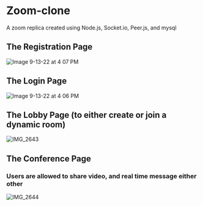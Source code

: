 # Zoom-clone
A zoom replica created using Node.js, Socket.io, Peer.js, and mysql 

## The Registration Page 
![Image 9-13-22 at 4 07 PM](https://user-images.githubusercontent.com/99213631/189999295-d82ec17a-228e-49d6-a326-682726bfa01e.jpg)

## The Login Page
![Image 9-13-22 at 4 06 PM](https://user-images.githubusercontent.com/99213631/189999308-c0d3d836-a817-4893-91ce-5249c723a994.jpg)
 

## The Lobby Page (to either create or join a dynamic room)
![IMG_2643](https://user-images.githubusercontent.com/99213631/189997977-e0d5400e-b743-4e42-a6e0-e0acd306e8f0.jpg)


## The Conference Page 
### Users are allowed to share video, and real time message either other
![IMG_2644](https://user-images.githubusercontent.com/99213631/189997997-063b0a81-8b3a-44b3-a947-9b15726e55db.jpg)
